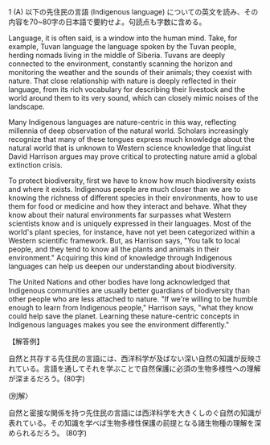 1 (A) 以下の先住民の言語 (Indigenous language) についての英文を読み、その内容を70~80字の日本語で要約せよ。句読点も字数に含める。

Language, it is often said, is a window into the human mind. Take, for example, Tuvan language the language spoken by the Tuvan people, herding nomads living in the middle of Siberia. Tuvans are deeply connected to the environment, constantly scanning the horizon and monitoring the weather and the sounds of their animals; they coexist with nature. That close relationship with nature is deeply reflected in their language, from its rich vocabulary for describing their livestock and the world around them to its very sound, which can closely mimic noises of the landscape.

Many Indigenous languages are nature-centric in this way, reflecting millennia of deep observation of the natural world. Scholars increasingly recognize that many of these tongues express much knowledge about the natural world that is unknown to Western science knowledge that linguist David Harrison argues may prove critical to protecting nature amid a global extinction crisis.

To protect biodiversity, first we have to know how much biodiversity exists and where it exists. Indigenous people are much closer than we are to knowing the richness of different species in their environments, how to use them for food or medicine and how they interact and behave. What they know about their natural environments far surpasses what Western scientists know and is uniquely expressed in their languages. Most of the world's plant species, for instance, have not yet been categorized within a Western scientific framework. But, as Harrison says, "You talk to local people, and they tend to know all the plants and animals in their environment." Acquiring this kind of knowledge through Indigenous languages can help us deepen our understanding about biodiversity.

The United Nations and other bodies have long acknowledged that Indigenous communities are usually better guardians of biodiversity than other people who are less attached to nature. "If we're willing to be humble enough to learn from Indigenous people," Harrison says, "what they know could help save the planet. Learning these nature-centric concepts in Indigenous languages makes you see the environment differently."

【解答例】

自然と共存する先住民の言語には、西洋科学が及ばない深い自然の知識が反映されている。言語を通してそれを学ぶことで自然保護に必須の生物多様性への理解が深まるだろう。(80字)

(別解〉

自然と密接な関係を持つ先住民の言語には西洋科学を大きくしのぐ自然の知識が表れている。その知識を学べば生物多様性保護の前提となる諸生物種の理解を深められるだろう。 (80字)